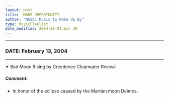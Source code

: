 ```yaml
---
layout: post
title:  MARS OPPORTUNITY
author: "NASA: Music to Wake Up By"
type: MusicPlaylist
date_modified: 2004-01-04:Sol 39
---
```


----
### DATE: February 13, 2004
----
✦ Bad Moon Rising by Creedence Clearwater Revival

##### Comment:
* in honor of the eclipse caused by the Martian moon Deimos.
